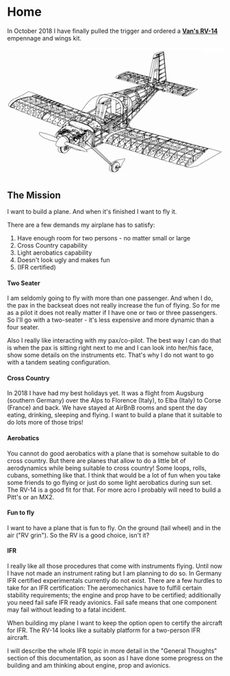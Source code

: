 # Home

In October 2018 I have finally pulled the trigger and ordered a [**Van's RV-14**](https://www.vansaircraft.com/rv-14/) empennage and wings kit.

![](.gitbook/assets/rv14.png)

## The Mission

I want to build a plane. And when it's finished I want to fly it.

There are a few demands my airplane has to satisfy:

1. Have enough room for two persons - no matter small or large
2. Cross Country capability
3. Light aerobatics capability
4. Doesn't look ugly and makes fun
5. \(IFR certified\)

#### Two Seater

I am seldomly going to fly with more than one passenger. And when I do, the pax in the backseat does not really increase the fun of flying. So for me as a pilot it does not really matter if I have one or two or three passengers. So I'll go with a two-seater - it's less expensive and more dynamic than a four seater.

Also I really like interacting with my pax/co-pilot. The best way I can do that is when the pax is sitting right next to me and I can look into her/his face, show some details on the instruments etc. That's why I do not want to go with a tandem seating configuration.

#### Cross Country

In 2018 I have had my best holidays yet. It was a flight from Augsburg \(southern Germany\) over the Alps to Florence \(Italy\), to Elba \(Italy\) to Corse \(France\) and back. We have stayed at AirBnB rooms and spent the day eating, drinking, sleeping and flying. I want to build a plane that it suitable to do lots more of those trips!

#### Aerobatics

You cannot do good aerobatics with a plane that is somehow suitable to do cross country. But there are planes that allow to do a little bit of aerodynamics while being suitable to cross country! Some loops, rolls, cubans, something like that. I think that would be a lot of fun when you take some friends to go flying or just do some light aerobatics during sun set. The RV-14 is a good fit for that. For more acro I probably will need to build a Pitt's or an MX2.

#### Fun to fly

I want to have a plane that is fun to fly. On the ground \(tail wheel\) and in the air \("RV grin"\). So the RV is a good choice, isn't it?

#### IFR

I really like all those procedures that come with instruments flying. Until now I have not made an instrument rating but I am planning to do so. In Germany IFR certified experimentals currently do not exist. There are a few hurdles to take for an IFR certification: The aeromechanics have to fulfill certain stability requirements; the engine and prop have to be certified; additionally you need fail safe IFR ready avionics. Fail safe means that one component may fail without leading to a fatal incident.

When building my plane I want to keep the option open to certify the aircraft for IFR. The RV-14 looks like a suitably platform for a two-person IFR aircraft.

I will describe the whole IFR topic in more detail in the "General Thoughts" section of this documentation, as soon as I have done some progress on the building and am thinking about engine, prop and avionics.

